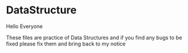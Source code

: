 # DataStructure
Hello Everyone

These files are practice of Data Structures and if you find any bugs to be fixed 
please fix them and bring back to my notice
